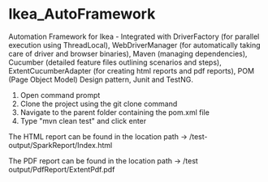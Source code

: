 # Ikea_AutoFramework
Automation Framework for Ikea - Integrated with DriverFactory (for parallel execution using ThreadLocal), WebDriverManager (for automatically taking care of driver and browser binaries), Maven (managing dependencies), Cucumber (detailed feature files outlining scenarios and steps), ExtentCucumberAdapter (for creating html reports and pdf reports), POM (Page Object Model) Design pattern, Junit and TestNG.

1. Open command prompt
2. Clone the project using the git clone command
3. Navigate to the parent folder containing the pom.xml file
4. Type "mvn clean test" and click enter

The HTML report can be found in the location path -> /test-output/SparkReport/Index.html

The PDF report can be found in the location path -> /test output/PdfReport/ExtentPdf.pdf
